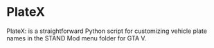# PlateX
PlateX: is a straightforward Python script for customizing vehicle plate names in the STAND Mod menu folder for GTA V.
